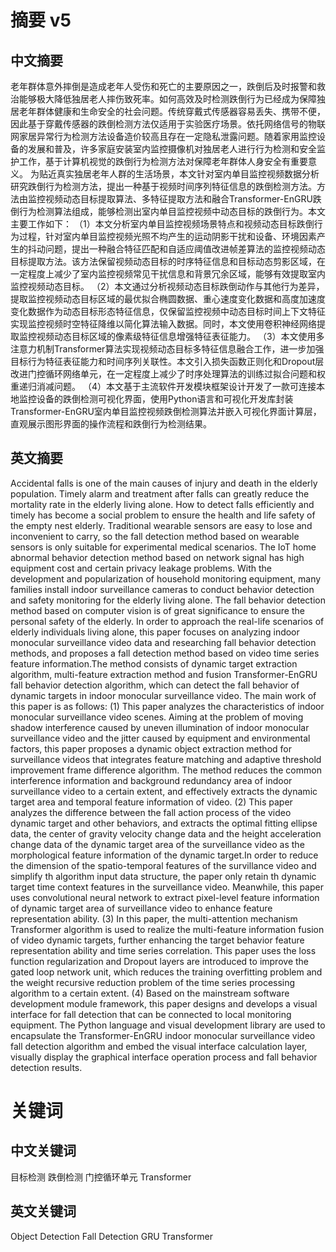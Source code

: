# 摘要 v5
## 中文摘要
老年群体意外摔倒是造成老年人受伤和死亡的主要原因之一，跌倒后及时报警和救治能够极大降低独居老人摔伤致死率。如何高效及时检测跌倒行为已经成为保障独居老年群体健康和生命安全的社会问题。传统穿戴式传感器容易丢失、携带不便，因此基于穿戴传感器的跌倒检测方法仅适用于实验医疗场景。依托网络信号的物联网家居异常行为检测方法设备造价较高且存在一定隐私泄露问题。随着家用监控设备的发展和普及，许多家庭安装室内监控摄像机对独居老人进行行为检测和安全监护工作，基于计算机视觉的跌倒行为检测方法对保障老年群体人身安全有重要意义。
为贴近真实独居老年人群的生活场景，本文针对室内单目监控视频数据分析研究跌倒行为检测方法，提出一种基于视频时间序列特征信息的跌倒检测方法。方法由监控视频动态目标提取算法、多特征提取方法和融合Transformer-EnGRU跌倒行为检测算法组成，能够检测出室内单目监控视频中动态目标的跌倒行为。本文主要工作如下：
（1）本文分析室内单目监控视频场景特点和视频动态目标跌倒行为过程，针对室内单目监控视频光照不均产生的运动阴影干扰和设备、环境因素产生的抖动问题，提出一种融合特征匹配和自适应阈值改进帧差算法的监控视频动态目标提取方法。该方法保留视频动态目标的时序特征信息和目标动态剪影区域，在一定程度上减少了室内监控视频常见干扰信息和背景冗余区域，能够有效提取室内监控视频动态目标。
（2）本文通过分析视频动态目标跌倒动作与其他行为差异，提取监控视频动态目标区域的最优拟合椭圆数据、重心速度变化数据和高度加速度变化数据作为动态目标形态特征信息，仅保留监控视频中动态目标时间上下文特征实现监控视频时空特征降维以简化算法输入数据。同时，本文使用卷积神经网络提取监控视频动态目标区域的像素级特征信息增强特征表征能力。
（3）本文使用多注意力机制Transformer算法实现视频动态目标多特征信息融合工作，进一步加强目标行为特征表征能力和时间序列关联性。本文引入损失函数正则化和Dropout层改进门控循环网络单元，在一定程度上减少了时序处理算法的训练过拟合问题和权重递归消减问题。
（4）本文基于主流软件开发模块框架设计开发了一款可连接本地监控设备的跌倒检测可视化界面，使用Python语言和可视化开发库封装Transformer-EnGRU室内单目监控视频跌倒检测算法并嵌入可视化界面计算层，直观展示图形界面的操作流程和跌倒行为检测结果。

## 英文摘要
Accidental falls is one of the main causes of injury and death in the elderly population. Timely alarm and treatment after falls can greatly reduce the mortality rate in the elderly living alone. How to detect falls efficiently and timely has become a social problem to ensure the health and life safety of the empty nest elderly. Traditional wearable sensors are easy to lose and inconvenient to carry, so the fall detection method based on wearable sensors is only suitable for experimental medical scenarios. The IoT home abnormal behavior detection method based on network signal has high equipment cost and certain privacy leakage problems. With the development and popularization of household monitoring equipment, many families install indoor surveillance cameras to conduct behavior detection and safety monitoring for the elderly living alone. The fall behavior detection method based on computer vision is of great significance to ensure the personal safety of the elderly.
In order to approach the real-life scenarios of elderly individuals living alone, this paper focuses on analyzing indoor monocular surveillance video data and researching fall behavior detection methods, and proposes a fall detection method based on video time series feature information.The method consists of dynamic target extraction algorithm, multi-feature extraction method and fusion Transformer-EnGRU fall behavior detection algorithm, which can detect the fall behavior of dynamic targets in indoor monocular surveillance video. The main work of this paper is as follows:
(1) This paper analyzes the characteristics of indoor monocular surveillance video scenes. Aiming at the problem of moving shadow interference caused by uneven illumination of indoor monocular surveillance video and the jitter caused by equipment and environmental factors, this paper proposes a dynamic object extraction method for surveillance videos that integrates feature matching and adaptive threshold improvement frame difference algorithm. The method reduces the common interference information and background redundancy area of indoor surveillance video to a certain extent, and effectively extracts the dynamic target area and temporal feature information of video.
(2) This paper analyzes the difference between the fall action process of the video dynamic target and other behaviors, and extracts the optimal fitting ellipse data, the center of gravity velocity change data and the height acceleration change data of the dynamic target area of the surveillance video as the morphological feature information of the dynamic target.In order to reduce the dimension of the spatio-temporal features of the survillance video and simplify th algorithm input data structure, the paper only retain th dynamic target time context features in the surveillance video. Meanwhile, this paper uses convolutional neural network to extract pixel-level feature information of dynamic target area of surveillance video to enhance feature representation ability.
(3) In this paper, the multi-attention mechanism Transformer algorithm is used to realize the multi-feature information fusion of video dynamic targets, further enhancing the target behavior feature representation ability and time series correlation. This paper uses the loss function regularization and Dropout layers are introduced to improve the gated loop network unit, which reduces the training overfitting problem and the weight recursive reduction problem of the time series processing algorithm to a certain extent.
(4) Based on the mainstream software development module framework, this paper designs and develops a visual interface for fall detection that can be connected to local monitoring equipment. The Python language and visual development library are used to 
encapsulate the Transformer-EnGRU indoor monocular surveillance video fall detection algorithm and embed the visual interface calculation layer, visually display the graphical interface operation process and fall behavior detection results.



# 关键词
## 中文关键词
目标检测 跌倒检测 门控循环单元 Transformer
## 英文关键词
Object Detection Fall Detection GRU Transformer